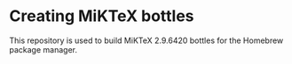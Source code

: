 # Creating MiKTeX bottles

This repository is used to build MiKTeX 2.9.6420 bottles for the Homebrew package manager.
